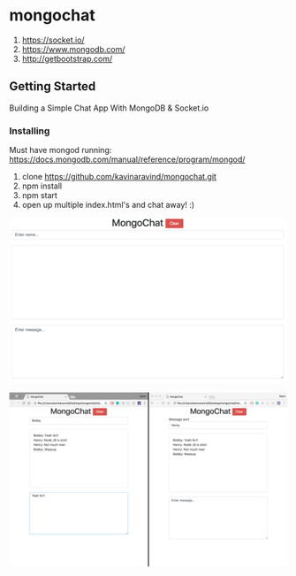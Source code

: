 # mongochat

1. https://socket.io/
2. https://www.mongodb.com/
3. http://getbootstrap.com/

## Getting Started

Building a Simple Chat App With MongoDB & Socket.io

### Installing

Must have mongod running: https://docs.mongodb.com/manual/reference/program/mongod/

1. clone https://github.com/kavinaravind/mongochat.git
2. npm install
3. npm start
4. open up multiple index.html's and chat away! :)

<kbd>![alt text](https://raw.githubusercontent.com/kavinaravind/mongochat/master/img/mongochat.png)</kbd>

<kbd>![alt text](https://raw.githubusercontent.com/kavinaravind/mongochat/master/img/mongochat2.png)</kbd>
